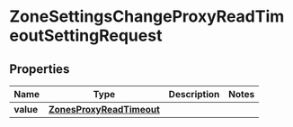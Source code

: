 

# ZoneSettingsChangeProxyReadTimeoutSettingRequest


## Properties

| Name | Type | Description | Notes |
|------------ | ------------- | ------------- | -------------|
|**value** | [**ZonesProxyReadTimeout**](ZonesProxyReadTimeout.md) |  |  |



